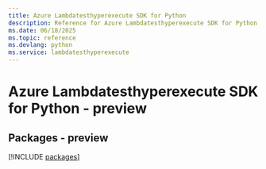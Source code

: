 ```yaml
---
title: Azure Lambdatesthyperexecute SDK for Python
description: Reference for Azure Lambdatesthyperexecute SDK for Python
ms.date: 06/18/2025
ms.topic: reference
ms.devlang: python
ms.service: lambdatesthyperexecute
---
```

# Azure Lambdatesthyperexecute SDK for Python - preview
## Packages - preview
[!INCLUDE [packages](lambdatesthyperexecute-index.md)]